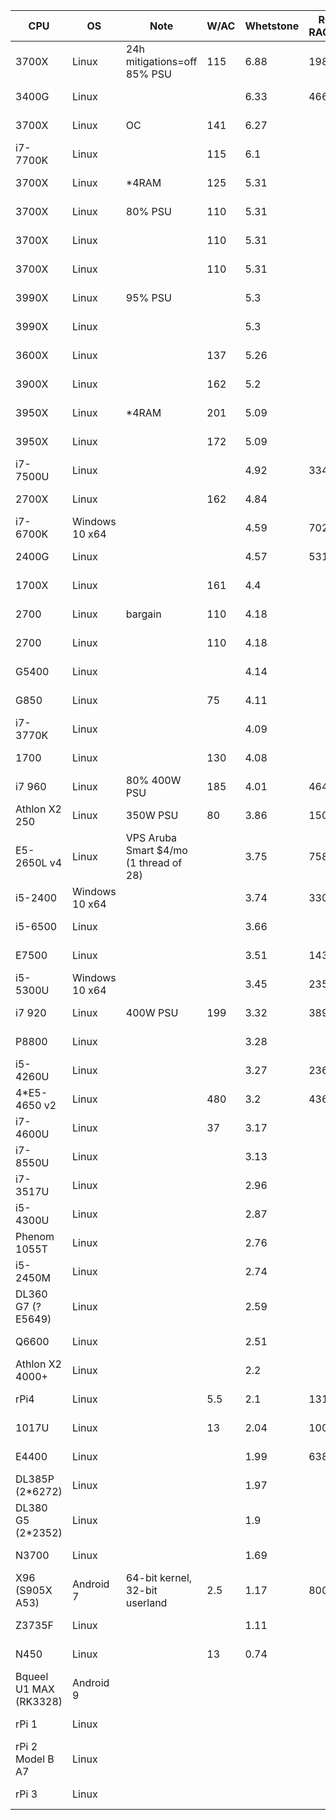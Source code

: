CPU|OS|Note|W/AC|Whetstone|R@H RAC/real|R@H date|OPN RAC/real|OPN date|$/RAM|$/PSU|$/mobo|$/CPU|$ date|TDP|core|thread|cache|base|all-turbo|boost|RAMGB|RAMMHZ
-|-|-|-|-|-|-|-|-|-|-|-|-|-|-|-|-|-|-|-|-|-|-
3700X|Linux|24h mitigations=off 85% PSU|115|6.88|19880|2020-10-07|13482|2020-07-04|70|45|60|400|2020-05||8|16|36|3.6||4.4|16|3200
3400G|Linux|||6.33|4663|2020-06-06|||35|45|60|220|2020-05|65|4|8|6|3.7||4.2|8|2933
3700X|Linux|OC|141|6.27|||||70|45|60|400|2020-05||8|16|36|4.25||4.4|16|3200
i7-7700K|Linux||115|6.1|||||25|40|30|150|2020-05|91|4|8|8|4.2||4.5|8|2400
3700X|Linux|*4RAM|125|5.31|||||333|45|75|400|2020-05|65|8|16|36|3.6||4.4|64|3200
3700X|Linux|80% PSU|110|5.31|||||70|23|60|400|2020-05|65|8|16|36|3.6||4.4|16|3200
3700X|Linux||110|5.31|||||70|45|60|400|2020-05|65|8|16|36|3.6||4.4|16|3200
3700X|Linux||110|5.31|||||82|44|56|360|2020-06|65|8|16|36|3.6||4.4|16|3200
3990X|Linux|95% PSU||5.3|||||560|200|333|3990|2020-05|280|64|128|288|2.9||4.3|128|4*3200
3990X|Linux|||5.3|||||560|60|333|3990|2020-05|280|64|128|288|2.9||4.3|128|4*3200
3600X|Linux||137|5.26|||||53|45|60|233|2020-05|95|6|12|35|3.8||4.4|12|3200
3900X|Linux||162|5.2|||||105|45|60|500|2020-05|105|12|24|70|3.8||4.6|24|3200
3950X|Linux|*4RAM|201|5.09|||||560|45|60|1000|2020-05|105|16|32|72|3.5||4.7|128|3200
3950X|Linux||172|5.09|||||140|45|60|1000|2020-05|105|16|32|72|3.5||4.7|32|3200
i7-7500U|Linux|||4.92|3345|2020-06-03||||||||15|2|4|4|2.7||3.5|8|2133
2700X|Linux||162|4.84|||||70|45|60|200|2020-05|105|8|16|20|3.7||4.3|16|2933
i7-6700K|Windows 10 x64|||4.59|7025|2020-10-07||||||||91|4|8|8|4||4.2|16|2133
2400G|Linux|||4.57|5316|2020-06-02|||35|45|60|117|2020-05|65|4|8|6|3.6||3.9|8|2933
1700X|Linux||161|4.4|||||76|33|57|133|2020-05|95|8|16|20|3.4||3.8|16|2667
2700|Linux|bargain|110|4.18|||||76|33|57|133|2020-06|65|8|16|20|3.2||4.1|16|2933
2700|Linux||110|4.18|||||70|45|60|200|2020-05|65|8|16|20|3.2||4.1|16|2933
G5400|Linux|||4.14||||||||66|2020-05|58|2|4|4|3.7|||2|2400
G850|Linux||75|4.11|||||||||2020-10|65|2||3|2.9|||2|1333
i7-3770K|Linux|||4.09||||||||100|2020-10|77|4|8|8|3.5||3.9|8|1600
1700|Linux||130|4.08|||||76|33|57|133|2020-05|65|8|16|20|3||3.7|16|2667
i7 960|Linux|80% 400W PSU|185|4.01|4646|2020-10-07||||||||130|4|8|8|3.2||3.46|24|1066
Athlon X2 250|Linux|350W PSU|80|3.86|1500|2020-10-02||||||||65|2||2|3|||8|1333
E5-2650L v4|Linux|VPS Aruba Smart $4/mo (1 thread of 28)||3.75|758|2020-06-19||||||||2.3|1||1.25|1.7||2.5|1|2400
i5-2400|Windows 10 x64|||3.74|3303|2020-10-07||||||||95|4||6|3.1||3.4|12|1333
i5-6500|Linux|||3.66||||||||66|2020-05|65|4||6|3.2||3.6|4|2133
E7500|Linux|||3.51|1436|2020-05-28||||||66|2020-05|65|2||3|2.93|||2|1066
i5-5300U|Windows 10 x64|||3.45|2357|2020-10-07||||||||15|2|4|3|2.3||2.9|8|1600
i7 920|Linux|400W PSU|199|3.32|3893|2020-10-07||||||||130|4|8|8|2.67||2.93|12|1066
P8800|Linux|||3.28||||||||66|2020-05|25|2||3|2.66|||2|1066
i5-4260U|Linux|||3.27|2366|2020-03-01||||||66|2020-05|15|2|4|3|1.4|2.4|2.7|4|1600
4*E5-4650 v2|Linux||480|3.2|43618|2020-10-07|||1500|500|1000|1148|2020-10|380|40|80|100|2.4|2.7|2.9|384|1866
i7-4600U|Linux||37|3.17||||||||66|2020-05|15|2|4|4|2.1|2.6|3.3||1600
i7-8550U|Linux|||3.13||||||||66|2020-10|25|4|8|8|2||4||2400
i7-3517U|Linux|||2.96||||||||66|2020-10|17|2|4|4|1.9||3||1600
i5-4300U|Linux|||2.87||||||||66|2020-10|15|2|4|3|1.9||2.9||1600
Phenom 1055T|Linux|||2.76||||||||66|2020-05|95|6||9|2.8|||6|1600
i5-2450M|Linux|||2.74||||||||66|2020-10|35|2|4|3|2.5||3.1||1333
DL360 G7 (? E5649)|Linux|||2.59|||||||||2020-10|80|6|12|12|2.53|||12|1333
Q6600|Linux|||2.51||||||||66|2020-05|65|4||8|2.4|||4|1066
Athlon X2 4000+|Linux|||2.2||||||||66|2020-05|65|2||2|2|||2|800
rPi4|Linux||5.5|2.1|1311|2020-10-07|750|2020-08-01||5|5|55|2020-05||4||1|1.5|||4|3200
1017U|Linux||13|2.04|1000|2020-03-01|1100|2020-07-01||||66|2020-05|17|2||2|1.6|||3|1600
E4400|Linux|||1.99|638|2020-06-19||||||||65|2||2|2|||3|800
DL385P (2*6272)|Linux|||1.97||||||||200|2020-10|230|32||16|2.1|||32|1333
DL380 G5 (2*2352)|Linux|||1.9||||||||0|2020-10|150|8|||2.1|||8|1800
N3700|Linux|||1.69||||||||66|2020-10|6|4||2|1.6||2.4||1600
X96 (S905X A53)|Android 7|64-bit kernel, 32-bit userland|2.5|1.17|800|2020-07-04|254|2020-10-07||||20|2020-05|2|4||0.75|1.2|||2|800
Z3735F|Linux|||1.11||||||||66|2020-10|4|4||2|1.33||1.83||1333
N450|Linux||13|0.74||||||||66|2020-05|5.5|1|2|0.5|1.66|||1|667
Bqueel U1 MAX (RK3328)|Android 9||||||409|2020-07-04|||||||4||||||4|
rPi 1|Linux||||||33|2020-09-25|||||||1|||0.7|||0.5|
rPi 2 Model B A7|Linux||||||154|2020-09-08|||||||4|||0.9|||1|
rPi 3|Linux||||||239|2020-08-11|||||||4||||||1|
